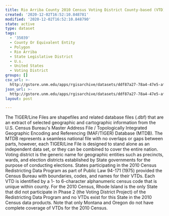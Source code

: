 ```yaml
---
title: Rio Arriba County 2010 Census Voting District County-based (VTD)
created: '2020-12-02T16:52:10.848781'
modified: '2020-12-02T16:52:10.848790'
state: active
type: dataset
tags:
  - '35039'
  - County Or Equivalent Entity
  - Polygon
  - Rio Arriba
  - State Legislative District
  - U.s.
  - United States
  - Voting District
groups: []
csv_url: >-
  http://gstore.unm.edu/apps/rgisarchive/datasets/ddf87a27-78a4-47e5-af78-812a460c599e/tl_2010_35039_vtd10.derived.csv
json_url: >-
  http://gstore.unm.edu/apps/rgisarchive/datasets/ddf87a27-78a4-47e5-af78-812a460c599e/tl_2010_35039_vtd10.derived.json
layout: post

---
```

The TIGER/Line Files are shapefiles and related database files (.dbf) that are an extract of selected geographic and cartographic information from the U.S. Census Bureau's Master Address File / Topologically Integrated Geographic Encoding and Referencing (MAF/TIGER) Database (MTDB).  The MTDB represents a seamless national file with no overlaps or gaps between parts, however, each TIGER/Line File is designed to stand alone as an independent data set, or they can be combined to cover the entire nation.  Voting district is the generic name for geographic entities such as precincts, wards, and election districts established by State governments for the purpose of conducting elections.  States participating in the 2010 Census Redistricting Data Program as part of Public Law 94-171 (1975) provided the Census Bureau with boundaries, codes, and names for their VTDs.  Each VTD is identified by a 1- to 6-character alphanumeric census code that is unique within county.  For the 2010 Census, Rhode Island is the only State that did not participate in Phase 2 (the Voting District Project) of the Redistricting Data Program and no VTDs exist for this State in the 2010 Census data products.  Note that only Montana and Oregon do not have complete coverage of VTDs for the 2010 Census.  

